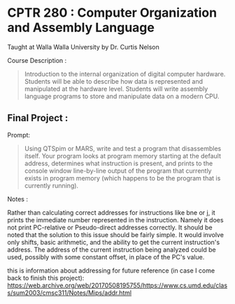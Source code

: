 # CPTR 280 : Computer Organization and Assembly Language
Taught at Walla Walla University by Dr. Curtis Nelson

Course Description :

> Introduction to the internal organization of digital computer hardware. Students will be able to describe how data is represented and manipulated at the hardware level. Students will write assembly language programs to store and manipulate data on a modern CPU.


## Final Project :

Prompt: 

> Using QTSpim or MARS, write and test a program that disassembles itself. Your program looks at program memory starting at the default address, determines what instruction is present, and prints to the console window line-by-line output of the program that currently exists in program memory (which happens to be the program that is currently running).

Notes :
 
Rather than calculating correct addresses for instructions like bne or j, it prints the immediate number represented in the instruction. Namely it does not print PC-relative or Pseudo-direct addresses correctly.
It should be noted that the solution to this issue should be fairly simple. It would involve only shifts, basic arithmetic, and the ability to get the current instruction's address. The address of the current instruction being analyzed could be used, possibly with some constant offset, in place of the PC's value.

this is information about addressing  for future reference (in case I come back to finish this project): https://web.archive.org/web/20170508195755/https://www.cs.umd.edu/class/sum2003/cmsc311/Notes/Mips/addr.html

